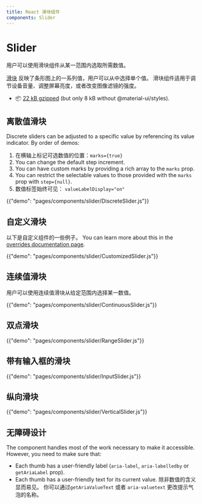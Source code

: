 ```yaml
---
title: React 滑块组件
components: Slider
---
```


# Slider

<p class="description">用户可以使用滑块组件从某一范围内选取所需数值。</p>

[滑块](https://material.io/design/components/sliders.html) 反映了条形图上的一系列值，用户可以从中选择单个值。 滑块组件适用于调节设备音量、调整屏幕亮度，或者改变图像滤镜的强度。

- 📦 [22 kB gzipped](/size-snapshot) (but only 8 kB without @material-ui/styles).

## 离散值滑块

Discrete sliders can be adjusted to a specific value by referencing its value indicator. By order of demos:

1. 在横轴上标记可选数值的位置：`marks={true}`
2. You can change the default step increment.
3. You can have custom marks by providing a rich array to the `marks` prop.
4. You can restrict the selectable values to those provided with the `marks` prop with `step={null}`.
5. 数值标签始终可见： `valueLabelDisplay="on"`

{{"demo": "pages/components/slider/DiscreteSlider.js"}}

## 自定义滑块

以下是自定义组件的一些例子。 You can learn more about this in the [overrides documentation page](/customization/components/).

{{"demo": "pages/components/slider/CustomizedSlider.js"}}

## 连续值滑块

用户可以使用连续值滑块从给定范围内选择某一数值。

{{"demo": "pages/components/slider/ContinuousSlider.js"}}

## 双点滑块

{{"demo": "pages/components/slider/RangeSlider.js"}}

## 带有输入框的滑块

{{"demo": "pages/components/slider/InputSlider.js"}}

## 纵向滑块

{{"demo": "pages/components/slider/VerticalSlider.js"}}

## 无障碍设计

The component handles most of the work necessary to make it accessible. However, you need to make sure that:

- Each thumb has a user-friendly label (`aria-label`, `aria-labelledby` or `getAriaLabel` prop).
- Each thumb has a user-friendly text for its current value. 除非数值的含义显而易见。 你可以通过`getAriaValueText` 或者 `aria-valuetext` 更改提示气泡的名称。